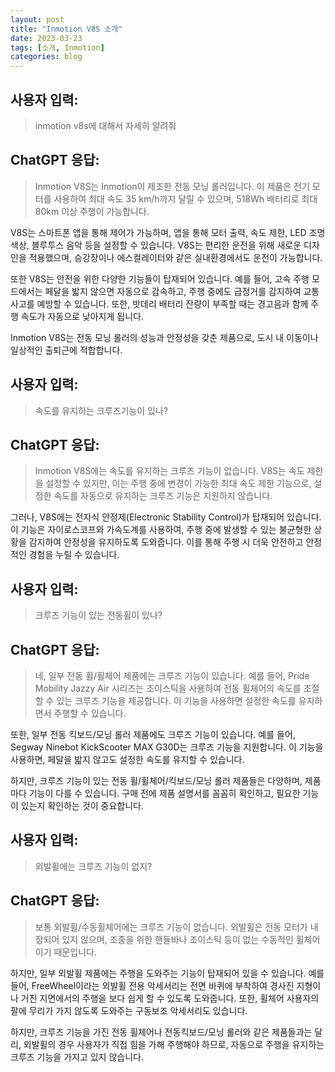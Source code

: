 ```yaml
---
layout: post
title: "Inmotion V8S 소개"
date: 2023-03-23
tags: [소개, Inmotion]
categories: blog
---
```


## 사용자 입력:
> inmotion v8s에 대해서 자세히 알려줘

## ChatGPT 응답:
> Inmotion V8S는 Inmotion이 제조한 전동 모닝 롤러입니다. 이 제품은 전기 모터를 사용하여 최대 속도 35 km/h까지 달릴 수 있으며, 518Wh 배터리로 최대 80km 이상 주행이 가능합니다. 

V8S는 스마트폰 앱을 통해 제어가 가능하며, 앱을 통해 모터 출력, 속도 제한, LED 조명 색상, 블루투스 음악 등을 설정할 수 있습니다. V8S는 편리한 운전을 위해 새로운 디자인을 적용했으며, 승강장이나 에스컬레이터와 같은 실내환경에서도 운전이 가능합니다. 

또한 V8S는 안전을 위한 다양한 기능들이 탑재되어 있습니다. 예를 들어, 고속 주행 모드에서는 페달을 밟지 않으면 자동으로 감속하고, 주행 중에도 급정거를 감지하여 교통사고를 예방할 수 있습니다. 또한, 밧데리 배터리 잔량이 부족할 때는 경고음과 함께 주행 속도가 자동으로 낮아지게 됩니다. 

Inmotion V8S는 전동 모닝 롤러의 성능과 안정성을 갖춘 제품으로, 도시 내 이동이나 일상적인 출퇴근에 적합합니다.

## 사용자 입력:
> 속도를 유지하는 크루즈기능이 있나?

## ChatGPT 응답:
> Inmotion V8S에는 속도를 유지하는 크루즈 기능이 없습니다. V8S는 속도 제한을 설정할 수 있지만, 이는 주행 중에 변경이 가능한 최대 속도 제한 기능으로, 설정한 속도를 자동으로 유지하는 크루즈 기능은 지원하지 않습니다.

그러나, V8S에는 전자식 안정제(Electronic Stability Control)가 탑재되어 있습니다. 이 기능은 자이로스코프와 가속도계를 사용하여, 주행 중에 발생할 수 있는 불균형한 상황을 감지하여 안정성을 유지하도록 도와줍니다. 이를 통해 주행 시 더욱 안전하고 안정적인 경험을 누릴 수 있습니다.

## 사용자 입력:
> 크루즈 기능이 있는 전동휠이 있나?

## ChatGPT 응답:
> 네, 일부 전동 휠/휠체어 제품에는 크루즈 기능이 있습니다. 예를 들어, Pride Mobility Jazzy Air 시리즈는 조이스틱을 사용하여 전동 휠체어의 속도를 조절할 수 있는 크루즈 기능을 제공합니다. 이 기능을 사용하면 설정한 속도를 유지하면서 주행할 수 있습니다.

또한, 일부 전동 킥보드/모닝 롤러 제품에도 크루즈 기능이 있습니다. 예를 들어, Segway Ninebot KickScooter MAX G30D는 크루즈 기능을 지원합니다. 이 기능을 사용하면, 페달을 밟지 않고도 설정한 속도를 유지할 수 있습니다. 

하지만, 크루즈 기능이 있는 전동 휠/휠체어/킥보드/모닝 롤러 제품들은 다양하며, 제품마다 기능이 다를 수 있습니다. 구매 전에 제품 설명서를 꼼꼼히 확인하고, 필요한 기능이 있는지 확인하는 것이 중요합니다.

## 사용자 입력:
> 외발휠에는 크루즈 기능이 없지?

## ChatGPT 응답:
> 보통 외발휠/수동휠체어에는 크루즈 기능이 없습니다. 외발휠은 전동 모터가 내장되어 있지 않으며, 조종을 위한 핸들바나 조이스틱 등이 없는 수동적인 휠체어이기 때문입니다. 

하지만, 일부 외발휠 제품에는 주행을 도와주는 기능이 탑재되어 있을 수 있습니다. 예를 들어, FreeWheel이라는 외발휠 전용 악세서리는 전면 바퀴에 부착하여 경사진 지형이나 거친 지면에서의 주행을 보다 쉽게 할 수 있도록 도와줍니다. 또한, 휠체어 사용자의 팔에 무리가 가지 않도록 도와주는 구동보조 악세서리도 있습니다.

하지만, 크루즈 기능을 가진 전동 휠체어나 전동킥보드/모닝 롤러와 같은 제품들과는 달리, 외발휠의 경우 사용자가 직접 힘을 가해 주행해야 하므로, 자동으로 주행을 유지하는 크루즈 기능을 가지고 있지 않습니다.

